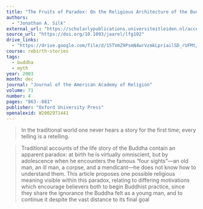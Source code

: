 ```yaml
---
title: "The Fruits of Paradox: On the Religious Architecture of the Buddha's Life Story"
authors:
  - "Jonathan A. Silk"
external_url: "https://scholarlypublications.universiteitleiden.nl/access/item%3A3447561/view"
source_url: "https://doi.org/10.1093/jaarel/lfg102"
drive_links:
  - "https://drive.google.com/file/d/15TVmZ9PsmN4wrVzmkLpriailSD_rUFMt/view?usp=drivesdk"
course: rebirth-stories
tags:
  - buddha
  - myth
year: 2003
month: dec
journal: "Journal of the American Academy of Religion"
volume: 71
number: 4
pages: "863--881"
publisher: "Oxford University Press"
openalexid: W2002971441
---
```


> In the traditional world one never hears a story for the first time; every telling is a retelling.

> Traditional accounts of the life story of the Buddha contain an apparent paradox: at birth he is virtually omniscient, but by adolescence when he encounters the famous “four sights”—an old man, an ill man, a corpse, and a mendicant—he does not know how to understand them.
> This article proposes one possible religious meaning visible within this paradox, relating to differing motivations which encourage believers both to begin Buddhist practice, since they share the ignorance the Buddha felt as a young man, and to continue it despite the vast distance to its final goal
